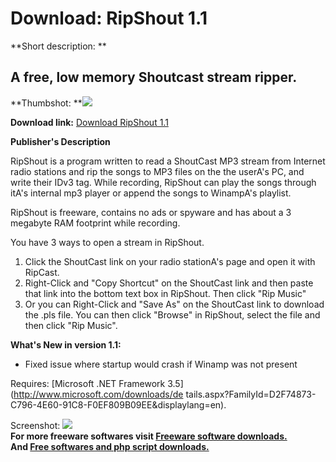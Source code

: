 # Download: RipShout 1.1

**Short description: **

## A free, low memory Shoutcast stream ripper.

  
**Thumbshot: **![](http://www.freewarefiles.com/screenshot/ripshout1_md.gif)   
  
**Download link:** [Download RipShout 1.1](http://freesoftwares.boysofts.com/RipShout_program_40181.html)  
  

**Publisher's Description**  
  

RipShout is a program written to read a ShoutCast MP3 stream from Internet
radio stations and rip the songs to MP3 files on the the userA's PC, and write
their IDv3 tag. While recording, RipShout can play the songs through itA's
internal mp3 player or append the songs to WinampA's playlist.

RipShout is freeware, contains no ads or spyware and has about a 3 megabyte
RAM footprint while recording.

You have 3 ways to open a stream in RipShout.

  1. Click the ShoutCast link on your radio stationA's page and open it with RipCast. 
  2. Right-Click and "Copy Shortcut" on the ShoutCast link and then paste that link into the bottom text box in RipShout. Then click "Rip Music" 
  3. Or you can Right-Click and "Save As" on the ShoutCast link to download the .pls file. You can then click "Browse" in RipShout, select the file and then click "Rip Music". 

**What's New in version 1.1:**

  * Fixed issue where startup would crash if Winamp was not present 

Requires: [Microsoft .NET Framework 3.5](http://www.microsoft.com/downloads/de
tails.aspx?FamilyId=D2F74873-C796-4E60-91C8-F0EF809B09EE&displaylang=en).

  
  
Screenshot: ![](http://www.freewarefiles.com/screenshot/ripshout1.gif)  
**For more freeware softwares visit [Freeware software downloads.](http://freesoftwares.boysofts.com/)**   
**And [Free softwares and php script downloads.](http://www.boysofts.com/)**

